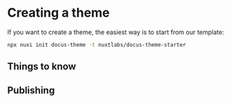 # Creating a theme

If you want to create a theme, the easiest way is to start from our template:

```bash
npx nuxi init docus-theme -t nuxtlabs/docus-theme-starter
```

## Things to know


## Publishing

